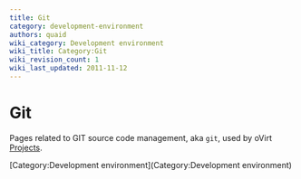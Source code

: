 ```yaml
---
title: Git
category: development-environment
authors: quaid
wiki_category: Development environment
wiki_title: Category:Git
wiki_revision_count: 1
wiki_last_updated: 2011-11-12
---
```


# Git

Pages related to GIT source code management, aka `git`, used by oVirt [Projects](:Category:Project).

[Category:Development environment](Category:Development environment)
